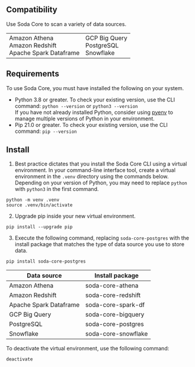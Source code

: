 ## Compatibility

Use Soda Core to scan a variety of data sources.<br />

<table>
  <tr>
    <td>Amazon Athena<br /> Amazon Redshift<br />  Apache Spark Dataframe</td>
    <td>GCP Big Query<br /> PostgreSQL<br /> Snowflake<br /> </td>
  </tr>
</table>


## Requirements

To use Soda Core, you must have installed the following on your system.

* Python 3.8 or greater. To check your existing version, use the CLI command: `python --version` or `python3 --version` <br /> 
If you have not already installed Python, consider using <a href="https://github.com/pyenv/pyenv/wiki" target="_blank">pyenv</a> to manage multiple versions of Python in your environment.
* Pip 21.0 or greater. To check your existing version, use the CLI command: `pip --version`

## Install

1. Best practice dictates that you install the Soda Core CLI using a virtual environment. In your command-line interface tool, create a virtual environment in the `.venv` directory using the commands below. Depending on your version of Python, you may need to replace `python` with `python3` in the first command.
```shell
python -m venv .venv
source .venv/bin/activate
```
2. Upgrade pip inside your new virtual environment.
```shell
pip install --upgrade pip
```
3. Execute the following command, replacing `soda-core-postgres` with the install package that matches the type of data source you use to store data.
```shell
pip install soda-core-postgres
```

| Data source | Install package | 
| ----------- | --------------- | 
| Amazon Athena | soda-core-athena |
| Amazon Redshift | soda-core-redshift | 
| Apache Spark Dataframe | soda-core-spark-df |
| GCP Big Query | soda-core-bigquery | 
| PostgreSQL | soda-core-postgres |
| Snowflake | soda-core-snowflake | 

To deactivate the virtual environment, use the following command:
```shell
deactivate
```